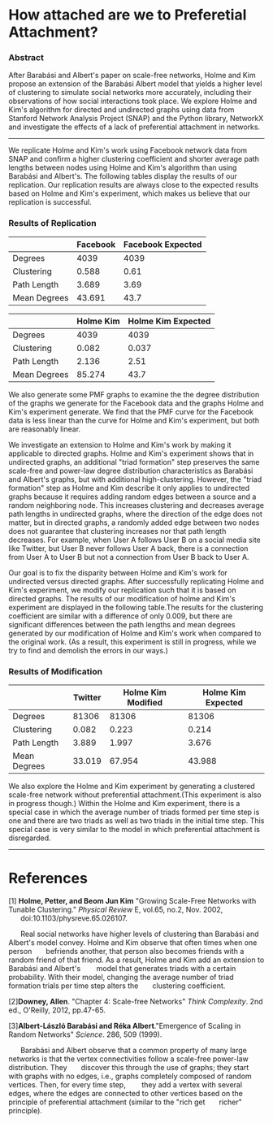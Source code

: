 # How attached are we to Preferetial Attachment?

### Abstract
After Barabási and Albert's paper on scale-free networks, Holme and Kim propose an extension of the Barabási Albert model that yields a higher level of clustering to simulate social networks more accurately, including their observations of how social interactions took place. We explore Holme and Kim's algorithm for directed and undirected graphs using data from Stanford Network Analysis Project (SNAP) and the Python library, NetworkX and investigate the effects of a lack of preferential attachment in networks.

------

We replicate Holme and Kim's work using Facebook network data from SNAP and confirm a higher clustering coefficient and shorter average path lengths between nodes using Holme and Kim's algorithm than using Barabási and Albert's. The following tables display the results of our replication. Our replication results are always close to the expected results based on Holme and Kim's experiment, which makes us believe that our replication is successful.

### Results of Replication

|              | Facebook | Facebook Expected |
|  ------      |  ------  |  ------           |
| Degrees      | 4039     | 4039              |
| Clustering   | 0.588    | 0.61              |
| Path Length  | 3.689    | 3.69              |
| Mean Degrees | 43.691   | 43.7              |

|              | Holme Kim | Holme Kim Expected |
| ---          | ---       | ---                |
| Degrees      | 4039      | 4039               |
| Clustering   | 0.082     | 0.037              |
| Path Length  | 2.136     | 2.51               |
| Mean Degrees | 85.274    | 43.7               |


We also generate some PMF graphs to examine the the degree distribution of the graphs we generate for the Facebook data and the graphs Holme and Kim's experiment generate. We find that the PMF curve for the Facebook data is less linear than the curve for Holme and Kim's experiment, but both are reasonably linear.


We investigate an extension to Holme and Kim's work by making it applicable to directed graphs. Holme and Kim's experiment shows that in undirected graphs, an additional "triad formation" step preserves the same scale-free and power-law degree distribution characteristics as Barabási and Albert's graphs, but with additional high-clustering. However, the "triad formation" step as Holme and Kim describe it only applies to undirected graphs because it requires adding random edges between a source and a random neighboring node. This increases clustering and decreases average path lengths in undirected graphs, where the direction of the edge does not matter, but in directed graphs, a randomly added edge between two nodes does not guarantee that clustering increases nor that path length decreases. For example, when User A follows User B on a social media site like Twitter, but User B never follows User A back, there is a connection from User A to User B but not a connection from User B back to User A.

Our goal is to fix the disparity between Holme and Kim's work for undirected versus directed graphs. After successfully replicating Holme and Kim's experiment, we modify our replication such that it is based on directed graphs. The results of our modification of holme and Kim's experiment are displayed in the following table.The results for the clustering coefficient are similar with a difference of only 0.009, but there are significant differences between the path lengths and mean degrees generated by our modification of Holme and Kim's work when compared to the original work. (As a result, this experiment is still in progress, while we try to find and demolish the errors in our ways.)

### Results of Modification

|              | Twitter | Holme Kim Modified | Holme Kim Expected |
| ---          | ---     | ---                | ---                |
| Degrees      | 81306   | 81306              | 81306              |
| Clustering   | 0.082   | 0.223              | 0.214              |
| Path Length  | 3.889   | 1.997              | 3.676              |
| Mean Degrees | 33.019  | 67.954             | 43.988             |

We also explore the Holme and Kim experiment by generating a clustered scale-free network without preferential attachment.(This experiment is also in progress though.) Within the Holme and Kim experiment, there is a special case in which the average number of triads formed per time step is one and there are two triads as well as two triads in the initial time step. This special case is very similar to the model in which preferential attachment is disregarded.

-----
# References
[1] **Holme, Petter, and Beom Jun Kim** "Growing Scale-Free Networks with Tunable Clustering." *Physical Review* E, vol.65, no.2, Nov. 2002, &nbsp;&nbsp;&nbsp;&nbsp;&nbsp;&nbsp;doi:10.1103/physreve.65.026107.

 &nbsp;&nbsp;&nbsp;&nbsp;&nbsp;&nbsp;Real social networks have higher levels of clustering than Barabási and Albert's model convey. Holme and Kim observe that often times when one person &nbsp;&nbsp;&nbsp;&nbsp;&nbsp;&nbsp;befriends another, that person also becomes friends with a random friend of that friend. As a result, Holme and Kim add an extension to Barabási and Albert's &nbsp;&nbsp;&nbsp;&nbsp;&nbsp;&nbsp; model that generates triads with a certain probability. With their model, changing the average number of triad formation trials per time step alters the &nbsp;&nbsp;&nbsp;&nbsp;&nbsp;&nbsp;clustering coefficient.

[2]**Downey, Allen**. "Chapter 4: Scale-free Networks" *Think Complexity*. 2nd ed., O'Reilly, 2012, pp.47-65.

[3]**Albert-László Barabási and Réka Albert**."Emergence of Scaling in Random Networks" *Science*. 286, 509 (1999).

&nbsp;&nbsp;&nbsp;&nbsp;&nbsp;&nbsp;Barabási and Albert observe that a common property of many large networks is that the vertex connectivities follow a scale-free power-law distribution. They &nbsp;&nbsp;&nbsp;&nbsp;&nbsp;&nbsp;discover this through the use of graphs; they start with graphs with no edges, i.e., graphs completely composed of random vertices. Then, for every time step, &nbsp;&nbsp;&nbsp;&nbsp;&nbsp;&nbsp; they add a vertex with several edges, where the edges are connected to other vertices based on the principle of preferential attachment (similar to the "rich get  &nbsp;&nbsp;&nbsp;&nbsp;&nbsp;&nbsp;richer" principle).
